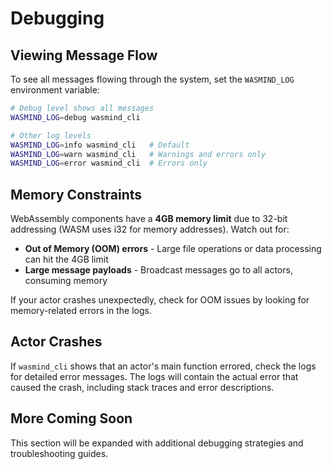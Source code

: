 # Debugging

## Viewing Message Flow

To see all messages flowing through the system, set the `WASMIND_LOG` environment variable:

```bash
# Debug level shows all messages
WASMIND_LOG=debug wasmind_cli

# Other log levels
WASMIND_LOG=info wasmind_cli   # Default
WASMIND_LOG=warn wasmind_cli   # Warnings and errors only
WASMIND_LOG=error wasmind_cli  # Errors only
```

## Memory Constraints

WebAssembly components have a **4GB memory limit** due to 32-bit addressing (WASM uses i32 for memory addresses). Watch out for:

- **Out of Memory (OOM) errors** - Large file operations or data processing can hit the 4GB limit
- **Large message payloads** - Broadcast messages go to all actors, consuming memory

If your actor crashes unexpectedly, check for OOM issues by looking for memory-related errors in the logs.

## Actor Crashes

If `wasmind_cli` shows that an actor's main function errored, check the logs for detailed error messages. The logs will contain the actual error that caused the crash, including stack traces and error descriptions.

## More Coming Soon

This section will be expanded with additional debugging strategies and troubleshooting guides.
